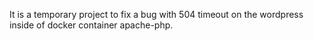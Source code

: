 It is a temporary project to fix a bug with 504 timeout on the wordpress inside of docker container apache-php.

